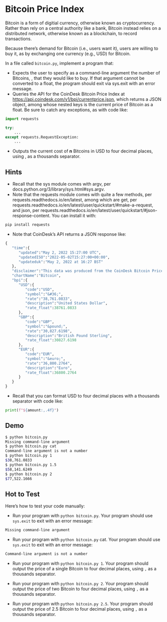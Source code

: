 # Bitcoin Price Index

Bitcoin is a form of digitial currency, otherwise known as cryptocurrency. Rather than rely on a central authority like a bank, Bitcoin instead relies on a distributed network, otherwise known as a blockchain, to record transactions.

Because there’s demand for Bitcoin (i.e., users want it), users are willing to buy it, as by exchanging one currency (e.g., USD) for Bitcoin.

In a file called `bitcoin.py`, implement a program that:

- Expects the user to specify as a command-line argument the number of Bitcoins, 
, that they would like to buy. If that argument cannot be converted to a float, the program should exit via sys.exit with an error message.
- Queries the API for the CoinDesk Bitcoin Price Index at https://api.coindesk.com/v1/bpi/currentprice.json, which returns a JSON object, among whose nested keys is the current price of Bitcoin as a float. Be sure to catch any exceptions, as with code like:

```python
import requests

try:
    ...
except requests.RequestException:
    ...
```

- Outputs the current cost of **n** Bitcoins in USD to four decimal places, using , as a thousands separator.

## Hints

- Recall that the sys module comes with argv, per docs.python.org/3/library/sys.html#sys.argv.
- Note that the requests module comes with quite a few methods, per requests.readthedocs.io/en/latest, among which are get, per requests.readthedocs.io/en/latest/user/quickstart/#make-a-request, and json, per requests.readthedocs.io/en/latest/user/quickstart/#json-response-content. You can install it with:

```bash
pip install requests
```

- Note that CoinDesk’s API returns a JSON response like:

```python
{
   "time":{
      "updated":"May 2, 2022 15:27:00 UTC",
      "updatedISO":"2022-05-02T15:27:00+00:00",
      "updateduk":"May 2, 2022 at 16:27 BST"
   },
   "disclaimer":"This data was produced from the CoinDesk Bitcoin Price Index (USD). Non-USD currency data converted using hourly conversion rate from openexchangerates.org",
   "chartName":"Bitcoin",
   "bpi":{
      "USD":{
         "code":"USD",
         "symbol":"&#36;",
         "rate":"38,761.0833",
         "description":"United States Dollar",
         "rate_float":38761.0833
      },
      "GBP":{
         "code":"GBP",
         "symbol":"&pound;",
         "rate":"30,827.6198",
         "description":"British Pound Sterling",
         "rate_float":30827.6198
      },
      "EUR":{
         "code":"EUR",
         "symbol":"&euro;",
         "rate":"36,800.2764",
         "description":"Euro",
         "rate_float":36800.2764
      }
   }
}
```

- Recall that you can format USD to four decimal places with a thousands separator with code like:
  
```python
print(f"${amount:,.4f}")
```

## Demo

```bash
$ python bitcoin.py                                                             
Missing command-line argument                                                   
$ python bitcoin.py cat                                                         
Command-line argument is not a number                                           
$ python bitcoin.py 1                                                           
$38,761.0833                                                                    
$ python bitcoin.py 1.5                                                         
$58,141.6249                                                                    
$ python bitcoin.py 2                                                           
$77,522.1666  
```

## Hot to Test

Here’s how to test your code manually:

- Run your program with `python bitcoin.py`. Your program should use `sys.exit` to exit with an error message:

```bash
Missing command-line argument   
```

- Run your program with `python bitcoin.py` cat. Your program should use `sys.exit` to exit with an error message:

```bash
Command-line argument is not a number
```

- Run your program with `python bitcoin.py 1`. Your program should output the price of a single Bitcoin to four decimal places, using `,` as a thousands separator.

- Run your program with `python bitcoin.py 2`. Your program should output the price of two Bitcoin to four decimal places, using `,` as a thousands separator.

- Run your program with `python bitcoin.py 2.5`. Your program should output the price of 2.5 Bitcoin to four decimal places, using `,` as a thousands separator.